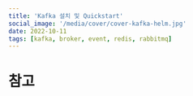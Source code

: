 ```yaml
---
title: 'Kafka 설치 및 Quickstart'
social_image: '/media/cover/cover-kafka-helm.jpg'
date: 2022-10-11
tags: [kafka, broker, event, redis, rabbitmq]
---
```




# 참고








